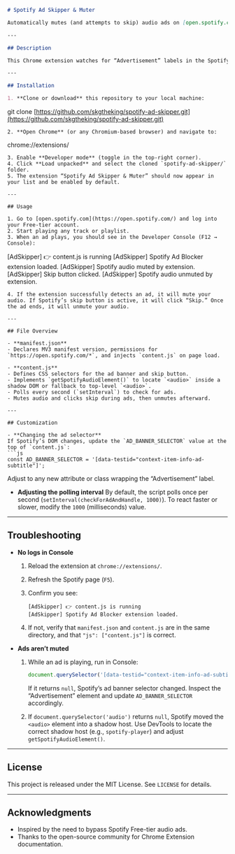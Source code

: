 ```markdown
# Spotify Ad Skipper & Muter

Automatically mutes (and attempts to skip) audio ads on [open.spotify.com](https://open.spotify.com/).

---

## Description

This Chrome extension watches for “Advertisement” labels in the Spotify Web Player and, when detected, mutes the `<audio>` element and attempts to click the skip-forward button. After the ad finishes, it unmutes your Spotify audio.

---

## Installation

1. **Clone or download** this repository to your local machine:  
```

git clone [https://github.com/skgtheking/spotify-ad-skipper.git](https://github.com/skgtheking/spotify-ad-skipper.git)

```
2. **Open Chrome** (or any Chromium-based browser) and navigate to:  
```

chrome://extensions/

```
3. Enable **Developer mode** (toggle in the top-right corner).  
4. Click **Load unpacked** and select the cloned `spotify-ad-skipper/` folder.  
5. The extension “Spotify Ad Skipper & Muter” should now appear in your list and be enabled by default.

---

## Usage

1. Go to [open.spotify.com](https://open.spotify.com/) and log into your Free-tier account.  
2. Start playing any track or playlist.  
3. When an ad plays, you should see in the Developer Console (F12 → Console):  
```

\[AdSkipper] 👉 content.js is running
\[AdSkipper] Spotify Ad Blocker extension loaded.
\[AdSkipper] Spotify audio muted by extension.
\[AdSkipper] Skip button clicked.
\[AdSkipper] Spotify audio unmuted by extension.

````
4. If the extension successfully detects an ad, it will mute your audio. If Spotify’s skip button is active, it will click “Skip.” Once the ad ends, it will unmute your audio.

---

## File Overview

- **manifest.json**  
- Declares MV3 manifest version, permissions for `https://open.spotify.com/*`, and injects `content.js` on page load.

- **content.js**  
- Defines CSS selectors for the ad banner and skip button.  
- Implements `getSpotifyAudioElement()` to locate `<audio>` inside a shadow DOM or fallback to top-level `<audio>`.  
- Polls every second (`setInterval`) to check for ads.  
- Mutes audio and clicks skip during ads, then unmutes afterward.

---

## Customization

- **Changing the ad selector**  
If Spotify’s DOM changes, update the `AD_BANNER_SELECTOR` value at the top of `content.js`:  
```js
const AD_BANNER_SELECTOR = '[data-testid="context-item-info-ad-subtitle"]';
````

Adjust to any new attribute or class wrapping the “Advertisement” label.

* **Adjusting the polling interval**
  By default, the script polls once per second (`setInterval(checkForAdAndHandle, 1000)`). To react faster or slower, modify the `1000` (milliseconds) value.

---

## Troubleshooting

* **No logs in Console**

  1. Reload the extension at `chrome://extensions/`.
  2. Refresh the Spotify page (`F5`).
  3. Confirm you see:

     ```
     [AdSkipper] 👉 content.js is running
     [AdSkipper] Spotify Ad Blocker extension loaded.
     ```
  4. If not, verify that `manifest.json` and `content.js` are in the same directory, and that `"js": ["content.js"]` is correct.

* **Ads aren’t muted**

  1. While an ad is playing, run in Console:

     ```js
     document.querySelector('[data-testid="context-item-info-ad-subtitle"]')
     ```

     If it returns `null`, Spotify’s ad banner selector changed. Inspect the “Advertisement” element and update `AD_BANNER_SELECTOR` accordingly.

  2. If `document.querySelector('audio')` returns `null`, Spotify moved the `<audio>` element into a shadow host. Use DevTools to locate the correct shadow host (e.g., `spotify-player`) and adjust `getSpotifyAudioElement()`.

---

## License

This project is released under the MIT License. See `LICENSE` for details.

---

## Acknowledgments

* Inspired by the need to bypass Spotify Free-tier audio ads.
* Thanks to the open-source community for Chrome Extension documentation.

```
```
